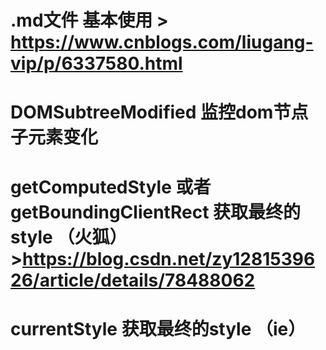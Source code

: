 # .md文件 基本使用 > https://www.cnblogs.com/liugang-vip/p/6337580.html
# DOMSubtreeModified 监控dom节点子元素变化
# getComputedStyle 或者 getBoundingClientRect 获取最终的style （火狐）>https://blog.csdn.net/zy1281539626/article/details/78488062
# currentStyle 获取最终的style （ie）
